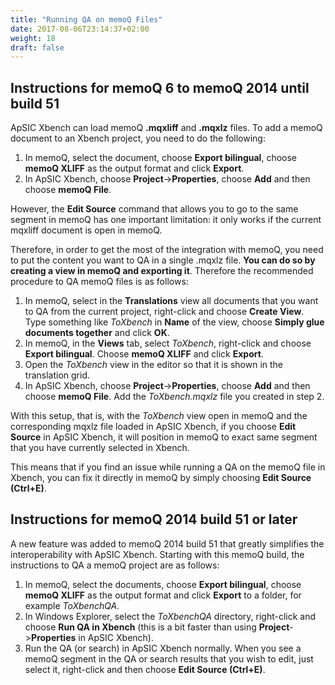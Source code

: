 ```yaml
---
title: "Running QA on memoQ Files"
date: 2017-08-06T23:14:37+02:00
weight: 18
draft: false
---
```


## Instructions for memoQ 6 to memoQ 2014 until build 51

ApSIC Xbench can load memoQ **.mqxliff** and **.mqxlz** files. To add a memoQ document to an Xbench project, you need to do the following:

1. In memoQ, select the document, choose **Export bilingual**, choose **memoQ XLIFF** as the output format and click **Export**.
2. In ApSIC Xbench, choose **Project**->**Properties**, choose **Add** and then choose **memoQ File**.

However, the **Edit Source** command that allows you to go to the same segment in memoQ has one important limitation: it only works if the current mqxliff document is open in memoQ.

Therefore, in order to get the most of the integration with memoQ, you need to put the content you want to QA in a single .mqxlz file. **You can do so by creating a view in memoQ and exporting it**. Therefore the recommended procedure to QA memoQ files is as follows:

1. In memoQ, select in the **Translations** view all documents that you want to QA from the current project, right-click and choose **Create View**. Type something like *ToXbench* in **Name** of the view, choose **Simply glue documents together** and click **OK**.
2. In memoQ, in the **Views** tab, select *ToXbench*, right-click and choose **Export bilingual**. Choose **memoQ XLIFF** and click **Export**.
3. Open the *ToXbench* view in the editor so that it is shown in the translation grid.
4. In ApSIC Xbench, choose **Project**->**Properties**, choose **Add** and then choose **memoQ File**. Add the *ToXbench.mqxlz* file you created in step 2.

With this setup, that is, with the *ToXbench* view open in memoQ and the corresponding mqxlz file loaded in ApSIC Xbench, if you choose **Edit Source** in ApSIC Xbench, it will position in memoQ to exact same segment that you have currently selected in Xbench.

This means that if you find an issue while running a QA on the memoQ file in Xbench, you can fix it directly in memoQ by simply choosing **Edit Source (Ctrl+E)**.

## Instructions for memoQ 2014 build 51 or later

A new feature was added to memoQ 2014 build 51 that greatly simplifies the interoperability with ApSIC Xbench. Starting with this memoQ build, the instructions to QA a memoQ project are as follows:

1. In memoQ, select the documents, choose **Export bilingual**, choose **memoQ XLIFF** as the output format and click **Export** to a folder, for example *ToXbenchQA*.
2. In Windows Explorer, select the *ToXbenchQA* directory, right-click and choose **Run QA in Xbench** (this is a bit faster than using **Project**->**Properties** in ApSIC Xbench).
3. Run the QA (or search) in ApSIC Xbench normally. When you see a memoQ segment in the QA or search results that you wish to edit, just select it, right-click and then choose **Edit Source (Ctrl+E)**.

